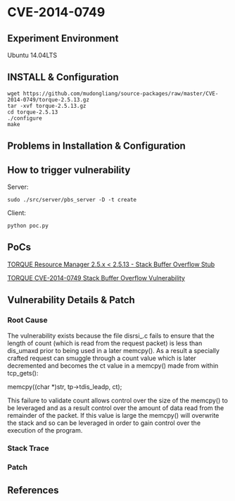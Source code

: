 # CVE-2014-0749

## Experiment Environment

Ubuntu 14.04LTS

## INSTALL & Configuration

```
wget https://github.com/mudongliang/source-packages/raw/master/CVE-2014-0749/torque-2.5.13.gz
tar -xvf torque-2.5.13.gz
cd torque-2.5.13
./configure
make
```

## Problems in Installation & Configuration

## How to trigger vulnerability

Server:

```
sudo ./src/server/pbs_server -D -t create
```

Client:

```
python poc.py
```

## PoCs

[TORQUE Resource Manager 2.5.x < 2.5.13 - Stack Buffer Overflow Stub](https://www.exploit-db.com/exploits/33554/)

[TORQUE CVE-2014-0749 Stack Buffer Overflow Vulnerability](https://www.securityfocus.com/bid/67420/exploit)

## Vulnerability Details & Patch

### Root Cause

The vulnerability exists because the file disrsi_.c fails to ensure that the length of count (which is read from the request packet) is less than dis_umaxd prior to being used in a later memcpy(). As a result a specially crafted request can smuggle through a count value which is 
later decremented and becomes the ct value in a memcpy() made from within tcp_gets():

memcpy((char *)str, tp->tdis_leadp, ct);

This failure to validate count allows control over the size of the memcpy() to be leveraged and as a result control over the amount of data read from the remainder of the packet. If this value is large the memcpy() will overwrite the stack and so can be leveraged in order to gain control over the execution of the program.

### Stack Trace

### Patch

## References

